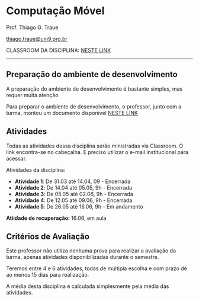 # Computação Móvel

Prof. Thiago G. Traue

thiago.traue@uni9.pro.br

CLASSROOM DA DISCIPLINA: [NESTE LINK](https://classroom.google.com/c/NDY1OTg2MzQ5MzQ1?cjc=xuzfzp5)

---

## Preparação do ambiente de desenvolvimento

A preparação do ambiente de desenvolvimento é bastante simples, mas requer muita atenção

Para preparar o ambiente de desenvolvimento, o professor, junto com a turma, montou um documento disponível [NESTE LINK](https://docs.google.com/document/d/1RQwNPShR61f04k2HAtAczgRPqlaWBHs2XgqcpAXRoRk/edit?usp=sharing)

## Atividades

Todas as atividades dessa disciplina serão ministradas via Classroom. O link encontra-se no cabeçalha. É preciso utilizar o e-mail institucional para acessar.

Atividades da disciplina:

- **Atividade 1**: De 31.03 até 14.04, 09 - Encerrada
- **Atividade 2**: De 14.04 até 05.05, 9h - Encerrada
- **Atividade 3**: De 05.05 até 02.06, 9h - Encerrada
- **Atividade 4**: De 12.05 até 09.06, 9h - Encerrada
- **Atividade 5**: De 26.05 até 16.06, 9h - Em andamento

**Atiidade de recuperação:** 16.06, em aula

## Critérios de Avaliação

Este professor não utiliza nenhuma prova para realizar a avaliação da turma, apenas atividades disponibilizadas durante o semestre.

Teremos entre 4 e 6 atividades, todas de múltipla escolha e com prazo de ao menos 15 dias para realização.

A média desta disciplina é calculada simplesmente pela média das atividades.
